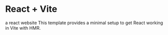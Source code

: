 # React + Vite
a react website 
This template provides a minimal setup to get React working in Vite with HMR.
